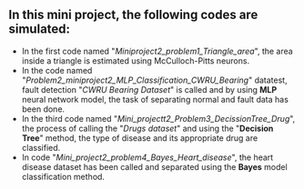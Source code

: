 ## In this mini project, the following codes are simulated:
* In the first code named "*Miniproject2_problem1_Triangle_area*", the area inside a triangle is estimated using McCulloch-Pitts neurons.
* In the code named "*Problem2_miniproject2_MLP_Classification_CWRU_Bearing*" datatest, fault detection "*CWRU Bearing Dataset*" is called and by using **MLP** neural network model, the task of separating normal and fault data has been done.
* In the third code named "*Mini_projectt2_Problem3_DecissionTree_Drug*", the process of calling the "*Drugs dataset*" and using the "**Decision Tree**" method, the type of disease and its appropriate drug are classified.
* In code "*Mini_project2_problem4_Bayes_Heart_disease*", the heart disease dataset has been called and separated using the **Bayes** model classification method.
